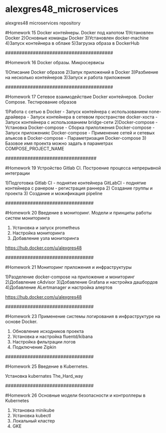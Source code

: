 # alexgres48_microservices
alexgres48 microservices repository

#Homework 15
Docker контейнеры. Docker под капотом
1)Установлен Docker
2)Основные команды Docker
3)Установлен  docker-machine
4)Запуск контейнера в облаке
5)Загрузка образа в DockerHub

#######################################

#Homework 16
Docker образы. Микросервисы

1)Описание Docker образов
2)Запук приложений в Docker
3)Разбиение на несколько контейнеров
3)Запуск и работа приложения

#######################################

#Homework 17
Сетевое взаимодействие Docker контейнеров. Docker Compose. Тестирование образов

1)Работа с сетью в Docker
    - Запуск контейнера с использованием none-драйвера
    - Запуск контейнера в сетевом пространстве docker-хоста
    - Запуск контейнера с использованием bridge-сети
2)Docker-compose
    - Установка Docker-compose
    - Сборка прилолжения Docker-compose
    - Запуск приложенияс Docker-compose
    - Применение сетей и сетевых альясов в Docker-compose
    - Параметризация Docker-compose
3) Базовое имя проекта можно задать в параметрах COMPOSE_PROJECT_NAME

#################################

#Homework 19 Устройство Gitlab CI. Построение процесса непрерывной интеграции

1)Подготовка Gitlab CI
    - поднятие контейнера GitLabCI
    - поднятие контейнера с ранером
    - регистрация раннера
2) Создание группы и проекта
3) Создание и можификация pipeline

################################

#Homework 20 Введение в мониторинг. Модели и принципы работы систем мониторинга

1) Установка и запуск prometheus
2) Настройка мониторинга
3) Добавление узла мониторинга

https://hub.docker.com/u/alexgres48

################################

#Homework 21 Мониторинг приложения и инфраструктуры

1)Разделение docker-compose на приложение и мониторинг
2)Добавление cAdvisor
3)Добавление Grafana и настройка дашбордов
4)Добавление ALertmanager и настройка алертов

https://hub.docker.com/u/alexgres48

################################

#Homework 23  Применение системы логирования в инфраструктуре на основе Docker.

1) Обновление исходников проекта
2) Установка и настройка fluentd/kibana
3) Настройка фильтрации логов
4) Подключение Zipkin

################################

#Homework 25 Введение в Kubernetes.

Установка kubernates The_Hard_way


################################

#Homework 26 Основные модели безопасности и контроллеры в Kubernetes 

1) Установка minikube 
2) Установка kubectl
3) Локальный кластер
4) GKE

